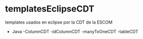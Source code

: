 # templatesEclipseCDT
templates usados en eclipse por la CDT de la ESCOM

- Java
  -ColumnCDT
  -idColumnCDT
  -manyToOneCDT
  -tableCDT
